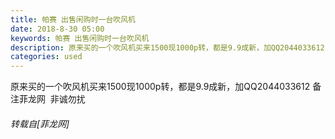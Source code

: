 ```yaml
---
title: 帕赛 出售闲购时一台吹风机
date: 2018-8-30 05:00
keywords: 帕赛 出售闲购时一台吹风机
description: 原来买的一个吹风机买来1500现1000p转，都是9.9成新，加QQ2044033612 备注菲龙网  非诚勿扰
categories: used
---
```

<td class="t_f" id="postmessage_1701004">

原来买的一个吹风机买来1500现1000p转，都是9.9成新，加QQ2044033612 备注菲龙网  非诚勿扰</td>
###### 转载自[菲龙网]